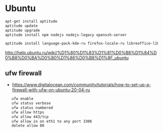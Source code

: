 # Ubuntu



```bash
apt-get install aptitude
aptitude update
aptitude upgrade
aptitude install npm nodejs nodejs-legacy openssh-server

aptitude install language-pack-kde-ru firefox-locale-ru libreoffice-l10n-ru libreoffice-help-ru thunderbird-locale-ru
```
http://help.ubuntu.ru/wiki/%D1%80%D1%83%D1%81%D0%B8%D1%84%D0%B8%D0%BA%D0%B0%D1%86%D0%B8%D1%8F_ubuntu

## ufw firewall

 * https://www.digitalocean.com/community/tutorials/how-to-set-up-a-firewall-with-ufw-on-ubuntu-20-04-ru

 ```bash
	ufw enable
	ufw status verbose
	ufw status numbered
	ufw allow https
	ufw allow 443/tcp
	ufw allow in on eth1 to any port 3306
	delete allow 80
 ```